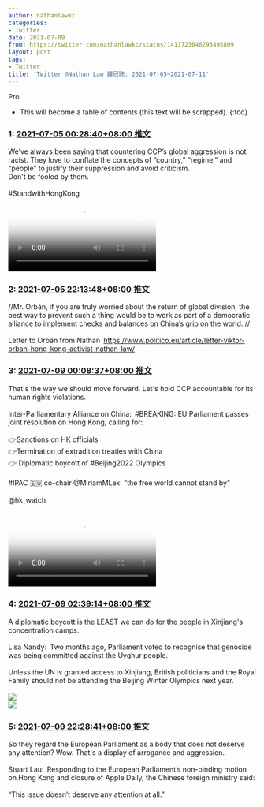 ```yaml
---
author: nathanlawkc
categories:
- Twitter
date: 2021-07-09
from: https://twitter.com/nathanlawkc/status/1411723646293495809
layout: post
tags:
- Twitter
title: 'Twitter @Nathan Law 羅冠聰: 2021-07-05~2021-07-11'
---
```


Pro

* This will become a table of contents (this text will be scrapped).
{:toc}

### 1: [2021-07-05 00:28:40+08:00 推文](https://twitter.com/nathanlawkc/status/1411723646293495809)

We’ve always been saying that countering CCP’s global aggression is not racist. They love to conflate the concepts of “country,” “regime,” and “people” to justify their suppression and avoid criticism. <br>Don't be fooled by them.<br><br>#StandwithHongKong<br><video src="https://video.twimg.com/ext_tw_video/1411723303375495176/pu/vid/1200x720/0dQfSvJV9yURBVZ1.mp4?tag=12" controls="controls" poster="https://pbs.twimg.com/ext_tw_video_thumb/1411723303375495176/pu/img/PHf67E39HvsaEpQZ.jpg"></video>

### 2: [2021-07-05 22:13:48+08:00 推文](https://twitter.com/nathanlawkc/status/1412052093280698369)

//Mr. Orbán, if you are truly worried about the return of global division, the best way to prevent such a thing would be to work as part of a democratic alliance to implement checks and balances on China’s grip on the world. //<br><br>Letter to Orbán from Nathan <a href="https://www.politico.eu/article/letter-viktor-orban-hong-kong-activist-nathan-law/" target="_blank" rel="noopener noreferrer">https://www.politico.eu/article/letter-viktor-orban-hong-kong-activist-nathan-law/</a>

### 3: [2021-07-09 00:08:37+08:00 推文](https://twitter.com/nathanlawkc/status/1413168153983598595)

That's the way we should move forward. Let's hold CCP accountable for its human rights violations.<br><br>Inter-Parliamentary Alliance on China: #BREAKING: EU Parliament passes joint resolution on Hong Kong, calling for: <br><br>👉Sanctions on HK officials<br>👉Termination of extradition treaties with China<br>👉 Diplomatic boycott of #Beijing2022 Olympics<br><br>#IPAC 🇪🇺 co-chair @MiriamMLex: "the free world cannot stand by"<br><br>@hk_watch<br><br><video src="https://video.twimg.com/ext_tw_video/1413152467425009675/pu/vid/1024x576/p02xfXSRAsIzgEPX.mp4?tag=12" controls="controls" poster="https://pbs.twimg.com/ext_tw_video_thumb/1413152467425009675/pu/img/-kIhwOs4R4Z6lbDr.jpg"></video>

### 4: [2021-07-09 02:39:14+08:00 推文](https://twitter.com/nathanlawkc/status/1413206058030571520)

A diplomatic boycott is the LEAST we can do for the people in Xinjiang's concentration camps.<br><br>Lisa Nandy: Two months ago, Parliament voted to recognise that genocide was being committed against the Uyghur people.<br><br>Unless the UN is granted access to Xinjiang, British politicians and the Royal Family should not be attending the Beijing Winter Olympics next year.<br><br><img style src="https://pbs.twimg.com/media/E5rL8MGXIAA5893?format=jpg&name=orig" referrerpolicy="no-referrer"><br><img style src="https://pbs.twimg.com/media/E5rL9wWXMAERLea?format=jpg&name=orig" referrerpolicy="no-referrer">

### 5: [2021-07-09 22:28:41+08:00 推文](https://twitter.com/nathanlawkc/status/1413505390550175748)

So they regard the European Parliament as a body that does not deserve any attention? Wow. That's a display of arrogance and aggression.<br><br>Stuart Lau: Responding to the European Parliament’s non-binding motion on Hong Kong and closure of Apple Daily, the Chinese foreign ministry said:<br><br>“This issue doesn’t deserve any attention at all.”<br>

